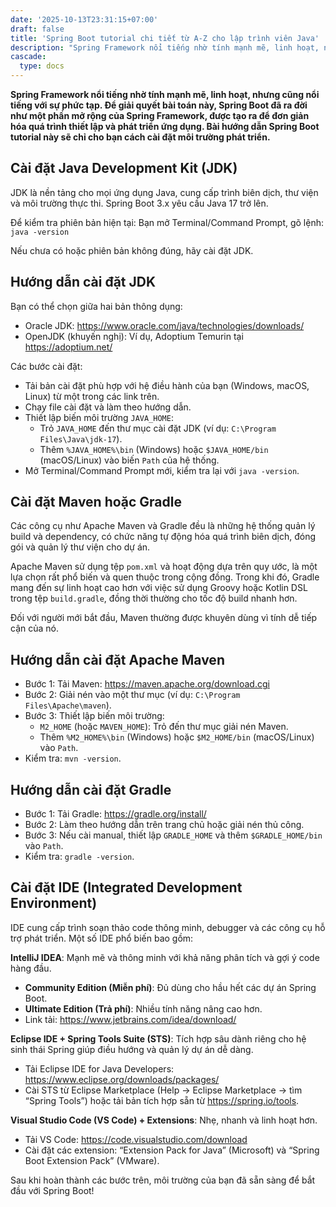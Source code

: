 ```yaml
---
date: '2025-10-13T23:31:15+07:00'
draft: false
title: 'Spring Boot tutorial chi tiết từ A-Z cho lập trình viên Java'
description: "Spring Framework nổi tiếng nhờ tính mạnh mẽ, linh hoạt, nhưng cũng nổi tiếng với sự phức tạp. Để giải quyết bài toán này, Spring Boot đã..."
cascade:
  type: docs
---
```


**Spring Framework nổi tiếng nhờ tính mạnh mẽ, linh hoạt, nhưng cũng nổi tiếng với sự phức tạp. Để giải quyết bài toán này, Spring Boot đã ra đời như một phần mở rộng của Spring Framework, được tạo ra để đơn giản hóa quá trình thiết lập và phát triển ứng dụng. Bài hướng dẫn Spring Boot tutorial này sẽ chỉ cho bạn cách cài đặt môi trường phát triển.**

## Cài đặt Java Development Kit (JDK)

JDK là nền tảng cho mọi ứng dụng Java, cung cấp trình biên dịch, thư viện và môi trường thực thi. Spring Boot 3.x yêu cầu Java 17 trở lên.

Để kiểm tra phiên bản hiện tại: Bạn mở Terminal/Command Prompt, gõ lệnh: `java -version`

Nếu chưa có hoặc phiên bản không đúng, hãy cài đặt JDK.

## Hướng dẫn cài đặt JDK

Bạn có thể chọn giữa hai bản thông dụng:

* Oracle JDK: https://www.oracle.com/java/technologies/downloads/
* OpenJDK (khuyến nghị): Ví dụ, Adoptium Temurin tại https://adoptium.net/

Các bước cài đặt:

* Tải bản cài đặt phù hợp với hệ điều hành của bạn (Windows, macOS, Linux) từ một trong các link trên.
* Chạy file cài đặt và làm theo hướng dẫn.
* Thiết lập biến môi trường `JAVA_HOME`:
    * Trỏ `JAVA_HOME` đến thư mục cài đặt JDK (ví dụ: `C:\Program Files\Java\jdk-17`).
    * Thêm `%JAVA_HOME%\bin` (Windows) hoặc `$JAVA_HOME/bin` (macOS/Linux) vào biến `Path` của hệ thống.
* Mở Terminal/Command Prompt mới, kiểm tra lại với `java -version`.

## Cài đặt Maven hoặc Gradle

Các công cụ như Apache Maven và Gradle đều là những hệ thống quản lý build và dependency, có chức năng tự động hóa quá trình biên dịch, đóng gói và quản lý thư viện cho dự án. 

Apache Maven sử dụng tệp `pom.xml` và hoạt động dựa trên quy ước, là một lựa chọn rất phổ biến và quen thuộc trong cộng đồng. Trong khi đó, Gradle mang đến sự linh hoạt cao hơn với việc sử dụng Groovy hoặc Kotlin DSL trong tệp `build.gradle`, đồng thời thường cho tốc độ build nhanh hơn. 

Đối với người mới bắt đầu, Maven thường được khuyên dùng vì tính dễ tiếp cận của nó.

## Hướng dẫn cài đặt Apache Maven

* Bước 1: Tải Maven: https://maven.apache.org/download.cgi
* Bước 2: Giải nén vào một thư mục (ví dụ: `C:\Program Files\Apache\maven`).
* Bước 3: Thiết lập biến môi trường:
    * `M2_HOME` (hoặc `MAVEN_HOME`): Trỏ đến thư mục giải nén Maven.
    * Thêm `%M2_HOME%\bin` (Windows) hoặc `$M2_HOME/bin` (macOS/Linux) vào `Path`.
* Kiểm tra: `mvn -version`.

## Hướng dẫn cài đặt Gradle

* Bước 1: Tải Gradle: https://gradle.org/install/
* Bước 2: Làm theo hướng dẫn trên trang chủ hoặc giải nén thủ công.
* Bước 3: Nếu cài manual, thiết lập `GRADLE_HOME` và thêm `$GRADLE_HOME/bin` vào `Path`.
* Kiểm tra: `gradle -version`.

## Cài đặt IDE (Integrated Development Environment)

IDE cung cấp trình soạn thảo code thông minh, debugger và các công cụ hỗ trợ phát triển. Một số IDE phổ biến bao gồm:

**IntelliJ IDEA**: Mạnh mẽ và thông minh với khả năng phân tích và gợi ý code hàng đầu.

* **Community Edition (Miễn phí)**: Đủ dùng cho hầu hết các dự án Spring Boot.
* **Ultimate Edition (Trả phí)**: Nhiều tính năng nâng cao hơn.
* Link tải: https://www.jetbrains.com/idea/download/

**Eclipse IDE + Spring Tools Suite (STS)**: Tích hợp sâu dành riêng cho hệ sinh thái Spring giúp điều hướng và quản lý dự án dễ dàng.

* Tải Eclipse IDE for Java Developers: https://www.eclipse.org/downloads/packages/
* Cài STS từ Eclipse Marketplace (Help -> Eclipse Marketplace -> tìm “Spring Tools”) hoặc tải bản tích hợp sẵn từ https://spring.io/tools.

**Visual Studio Code (VS Code) + Extensions**: Nhẹ, nhanh và linh hoạt hơn.

* Tải VS Code: https://code.visualstudio.com/download
* Cài đặt các extension: “Extension Pack for Java” (Microsoft) và “Spring Boot Extension Pack” (VMware).

Sau khi hoàn thành các bước trên, môi trường của bạn đã sẵn sàng để bắt đầu với Spring Boot!